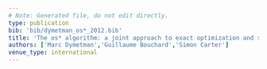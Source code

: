 ```yaml
---
# Note: Generated file, do not edit directly.
type: publication
bib: 'bib/dymetman_os*_2012.bib'
title: 'The os* algorithm: a joint approach to exact optimization and sampling'
authors: ['Marc Dymetman','Guillaume Bouchard','Simon Carter']
venue_type: international
---
```

